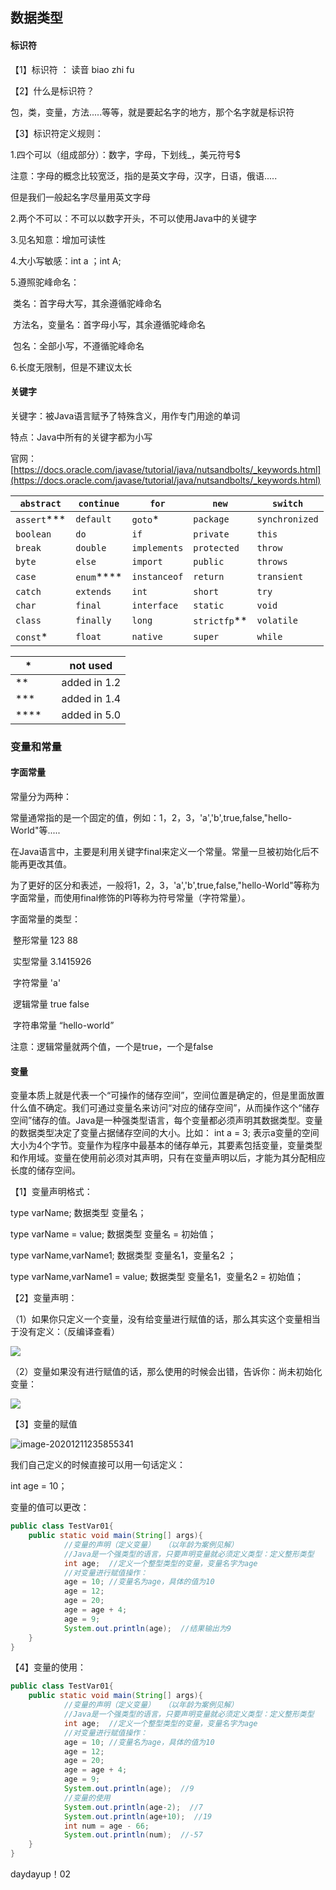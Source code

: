 ##                                          数据类型

#### 标识符

【1】标识符 ： 读音 biao zhi fu

【2】什么是标识符？

 包，类，变量，方法.....等等，就是要起名字的地方，那个名字就是标识符

【3】标识符定义规则：

1.四个可以（组成部分）：数字，字母，下划线_，美元符号$

注意：字母的概念比较宽泛，指的是英文字母，汉字，日语，俄语.....

但是我们一般起名字尽量用英文字母

2.两个不可以：不可以以数字开头，不可以使用Java中的关键字

3.见名知意：增加可读性

4.大小写敏感：int a ；int A;

5.遵照驼峰命名：

​	类名：首字母大写，其余遵循驼峰命名

​	方法名，变量名：首字母小写，其余遵循驼峰命名

​	包名：全部小写，不遵循驼峰命名

6.长度无限制，但是不建议太长 



#### 关键字

关键字：被Java语言赋予了特殊含义，用作专门用途的单词

特点：Java中所有的关键字都为小写

官网：[https://docs.oracle.com/javase/tutorial/java/nutsandbolts/_keywords.html](https://docs.oracle.com/javase/tutorial/java/nutsandbolts/_keywords.html)

| `abstract`  | `continue` | `for`        | `new`        | `switch`       |
| ----------- | ---------- | ------------ | ------------ | -------------- |
| `assert`*** | `default`  | `goto`*      | `package`    | `synchronized` |
| `boolean`   | `do`       | `if`         | `private`    | `this`         |
| `break`     | `double`   | `implements` | `protected`  | `throw`        |
| `byte`      | `else`     | `import`     | `public`     | `throws`       |
| `case`      | `enum`**** | `instanceof` | `return`     | `transient`    |
| `catch`     | `extends`  | `int`        | `short`      | `try`          |
| `char`      | `final`    | `interface`  | `static`     | `void`         |
| `class`     | `finally`  | `long`       | `strictfp`** | `volatile`     |
| `const`*    | `float`    | `native`     | `super`      | `while`        |

| *    |      | not used     |
| ---- | ---- | ------------ |
| **   |      | added in 1.2 |
| ***  |      | added in 1.4 |
| **** |      | added in 5.0 |



###                                                           变量和常量

#### 字面常量

常量分为两种：

常量通常指的是一个固定的值，例如：1，2，3，'a','b',true,false,"hello-World"等.....

在Java语言中，主要是利用关键字final来定义一个常量。常量一旦被初始化后不能再更改其值。

为了更好的区分和表述，一般将1，2，3，'a','b',true,false,"hello-World"等称为字面常量，而使用final修饰的PI等称为符号常量（字符常量）。



字面常量的类型：

​	整形常量 123 88

​	实型常量 3.1415926

​	字符常量  'a'

​	逻辑常量 true false

​	字符串常量 “hello-world”



注意：逻辑常量就两个值，一个是true，一个是false



#### 变量

变量本质上就是代表一个“可操作的储存空间”，空间位置是确定的，但是里面放置什么值不确定。我们可通过变量名来访问“对应的储存空间”，从而操作这个“储存空间”储存的值。Java是一种强类型语言，每个变量都必须声明其数据类型。变量的数据类型决定了变量占据储存空间的大小。比如： int a =  3; 表示a变量的空间大小为4个字节。变量作为程序中最基本的储存单元，其要素包括变量，变量类型和作用域。变量在使用前必须对其声明，只有在变量声明以后，才能为其分配相应长度的储存空间。



【1】变量声明格式：

type varName;    数据类型 变量名；

type varName = value;  数据类型 变量名 = 初始值；

type varName,varName1;  数据类型 变量名1，变量名2 ；

type varName,varName1 = value;  数据类型 变量名1，变量名2 = 初始值；

【2】变量声明：

（1）如果你只定义一个变量，没有给变量进行赋值的话，那么其实这个变量相当于没有定义：（反编译查看）

![](https://i.loli.net/2020/12/12/FrM4AZNPq3UbQeg.png)

（2）变量如果没有进行赋值的话，那么使用的时候会出错，告诉你：尚未初始化变量：

![](https://i.loli.net/2020/12/12/CHqMcyxw56lTerj.png)

【3】变量的赋值

![image-20201211235855341](https://i.loli.net/2020/12/12/wIH3JAL7PxedSFu.png)

我们自己定义的时候直接可以用一句话定义：

int age = 10；

变量的值可以更改：

```java
public class TestVar01{
	public static void main(String[] args){
		    //变量的声明（定义变量）  （以年龄为案例见解）
			//Java是一个强类型的语言，只要声明变量就必须定义类型：定义整形类型
			int age;  //定义一个整型类型的变量，变量名字为age
			//对变量进行赋值操作：
			age = 10; //变量名为age，具体的值为10
			age = 12;
			age = 20;
			age = age + 4;
			age = 9;
			System.out.println(age);  //结果输出为9
	}
}
```



【4】变量的使用：

```java
public class TestVar01{
	public static void main(String[] args){
		    //变量的声明（定义变量）  （以年龄为案例见解）
			//Java是一个强类型的语言，只要声明变量就必须定义类型：定义整形类型
			int age;  //定义一个整型类型的变量，变量名字为age
			//对变量进行赋值操作：
			age = 10; //变量名为age，具体的值为10
			age = 12;
			age = 20;
			age = age + 4;
			age = 9;
			System.out.println(age);  //9
			//变量的使用
			System.out.println(age-2);  //7
			System.out.println(age+10);  //19
			int num = age - 66;  
			System.out.println(num);  //-57
	}
}
```



daydayup！02